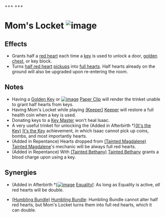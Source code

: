 +++
+++

 # Mom's Locket ![image](/image/Mom%27s_Locket.png) 

Effects
---------


* Grants half a [red heart](/wiki/Health#Red_Heart_Containers "Health") each time a [key](/wiki/Key "Key") is used to unlock a door, [golden chest](/wiki/Chests#Golden_Chest "Chests"), or key block.
* Turns [half red heart](/wiki/Hearts#Half_Red_Heart "Hearts") [pickups](/wiki/Pickups "Pickups") into [full hearts](/wiki/Hearts#Red_Heart "Hearts"). Half hearts already on the ground will also be upgraded upon re-entering the room.


Notes
-------


* Having a [Golden Key](/wiki/Golden_Key "Golden Key") or [![image](/image/Paper_Clip.png)](/wiki/Paper_Clip "Paper Clip") [Paper Clip](/wiki/Paper_Clip "Paper Clip") will render the trinket unable to grant half hearts from keys.
* Having Mom's Locket while playing  [(Keeper)](/wiki/Keeper "Keeper") [Keeper](/wiki/Keeper "Keeper") will restore a full health coin when a key is used.
* Donating keys to a [Key Master](/wiki/Key_Master "Key Master") won't heal Isaac.
* A very useful trinket for unlocking the (Added in Afterbirth †)[(It's the Key)](/wiki/Ace_of_Spades_(Card) "It's the Key") [It's the Key](/wiki/Ace_of_Spades_(Card) "Ace of Spades (Card)") achievement, in which Isaac cannot pick up coins, bombs, and most importantly hearts.
* (Added in Repentance) Hearts dropped from  [(Tainted Magdalene)](/wiki/Tainted_Magdalene "Tainted Magdalene") [Tainted Magdalene](/wiki/Tainted_Magdalene "Tainted Magdalene")'s mechanic will be always full red hearts.
* (Added in Repentance) With  [(Tainted Bethany)](/wiki/Tainted_Bethany "Tainted Bethany") [Tainted Bethany](/wiki/Tainted_Bethany "Tainted Bethany") grants a blood charge upon using a key.


Synergies
-----------


* (Added in Afterbirth †)[![image](/image/Equality!.png)](/wiki/Equality! "Equality!") [Equality!](/wiki/Equality! "Equality!"): As long as Equality is active, *all* red hearts will be double.


* [(Humbling Bundle)](/wiki/Humbling_Bundle "Humbling Bundle") [Humbling Bundle](/wiki/Humbling_Bundle "Humbling Bundle"): Humbling Bundle cannot alter half red hearts, but Mom's Locket turns them into full red hearts, which it can double.


